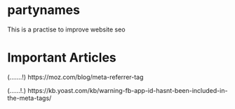 # partynames
This is a practise to improve website seo

# Important Articles
<p>
    (.......!)
    https://moz.com/blog/meta-referrer-tag
</p>
<p>
    (......!.)
    https://kb.yoast.com/kb/warning-fb-app-id-hasnt-been-included-in-the-meta-tags/
</p>
 

